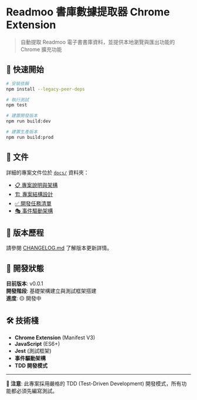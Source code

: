 # Readmoo 書庫數據提取器 Chrome Extension

> 自動提取 Readmoo 電子書書庫資料，並提供本地瀏覽與匯出功能的 Chrome 擴充功能

## 🚀 快速開始

```bash
# 安裝依賴
npm install --legacy-peer-deps

# 執行測試
npm test

# 建置開發版本
npm run build:dev

# 建置生產版本
npm run build:prod
```

## 📖 文件

詳細的專案文件位於 [`docs/`](./docs/) 資料夾：

- [📋 專案說明與架構](./docs/README.md)
- [🏗 專案結構設計](./docs/struct.md)
- [✅ 開發任務清單](./docs/todolist.md)
- [🎭 事件驅動架構](./docs/architecture/event-system.md)

## 🔄 版本歷程

請參閱 [CHANGELOG.md](./CHANGELOG.md) 了解版本更新詳情。

## 📝 開發狀態

**目前版本**: v0.0.1  
**開發階段**: 基礎架構建立與測試框架搭建  
**進度**: 🟡 開發中

## 🛠 技術棧

- **Chrome Extension** (Manifest V3)
- **JavaScript** (ES6+)
- **Jest** (測試框架)
- **事件驅動架構**
- **TDD 開發模式**

---

**📌 注意**: 此專案採用嚴格的 TDD (Test-Driven Development) 開發模式，所有功能都必須先編寫測試。 